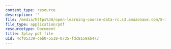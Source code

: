 ```yaml
---
content_type: resource
description: ''
file: /media/https%3A/open-learning-course-data-rc.s3.amazonaws.com/8-13-14-experimental-physics-i-ii-junior-lab-fall-2016-spring-2017/4cf05339ceb055180735fdc8159ab473_fSxEbNrIj2M.pdf
file_type: application/pdf
resourcetype: Document
title: 3play pdf file
uid: 4cf05339-ceb0-5518-0735-fdc8159ab473
---
```

